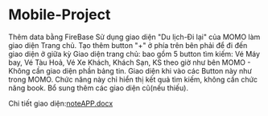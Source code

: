 # Mobile-Project
Thêm data bằng FireBase
Sử dụng giao diện "Du lịch-Đi lại" của MOMO làm giao diện Trang chủ. Tạo thêm button "+" ở phía trên bên phải để đi đến giao diện ở giữa kỳ
Giao diện trang chủ: bao gồm 5 button tìm kiếm: Vé Máy bay, Vé Tàu Hoả, Vé Xe Khách, Khách Sạn, KS theo giờ như bên MOMO - Không cần giao diện phần bảng tin. Giao diện khi vào
các Button này như trong MOMO. Chức năng này chỉ hiển thị kết quả tìm kiếm, không cần chức năng book.
Bổ sung thêm các giao diện cũ(nếu thiếu).

 Chi tiết giao diện:[noteAPP.docx](https://github.com/minhdangggg/Mobile-Project/files/8886168/noteAPP.docx)
